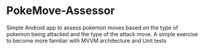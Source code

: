 # PokeMove-Assessor
Simple Android app to assess pokemon moves based on the type of pokemon being attacked and the type of the attack move.  A simple exercise to become more familiar with MVVM architecture and Unit tests

